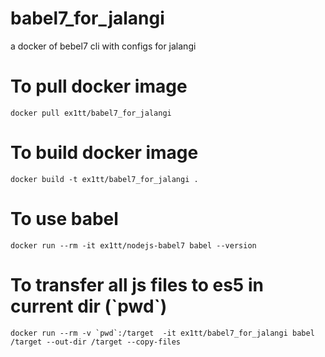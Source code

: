 # babel7_for_jalangi
a docker of bebel7 cli with configs for jalangi

# To pull docker image
`docker pull ex1tt/babel7_for_jalangi`

# To build docker image
`docker build -t ex1tt/babel7_for_jalangi .`
# To use babel
`docker run --rm -it ex1tt/nodejs-babel7 babel --version`

# To transfer all js files to es5 in current dir (\`pwd\`)
```docker run --rm -v `pwd`:/target  -it ex1tt/babel7_for_jalangi babel /target --out-dir /target --copy-files```
